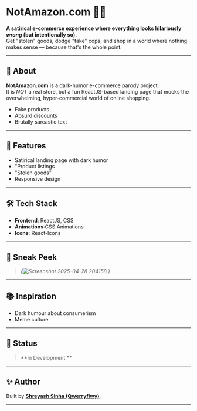# NotAmazon.com 🛒🚨

**A satirical e-commerce experience where everything looks hilariously *wrong* (but intentionally so).**  
Get "stolen" goods, dodge "fake" cops, and shop in a world where nothing makes sense — because that's the whole point.

---

## 🚀 About

**NotAmazon.com** is a dark-humor e-commerce parody project.  
It is *NOT* a real store, but a fun ReactJS-based landing page that mocks the overwhelming, hyper-commercial world of online shopping.

- Fake products  
- Absurd discounts
- Brutally sarcastic text

---

## 🎨 Features

- Satirical landing page with dark humor
- "Product listings
- "Stolen goods"
- Responsive design

---

## 🛠️ Tech Stack

- **Frontend**: ReactJS, CSS
- **Animations**:CSS Animations
- **Icons**: React-Icons


---

## 📸 Sneak Peek

> *(![Screenshot 2025-04-28 204158](https://github.com/user-attachments/assets/6d5f6f81-3056-423f-ac6d-60dc8db2f7b0)
)*

---

## 📚 Inspiration

- Dark humour about consumerism
- Meme culture

---

## 🚧 Status

> **In Development **  


---


## ✨ Author

Built by **[Shreyash Sinha (Qwerryfiwy)](https://github.com/Qwerryfiwy)**.

---
